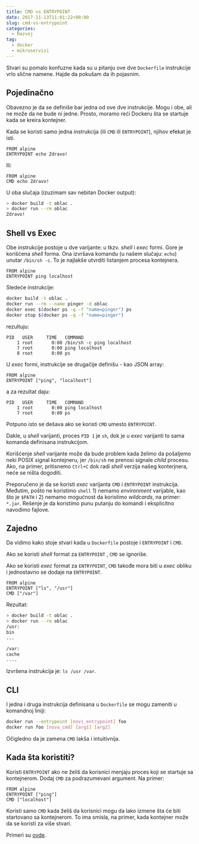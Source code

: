 ```yaml
---
title: CMD vs ENTRYPOINT
date: 2017-11-13T11:01:22+00:00
slug: cmd-vs-entrypoint
categories:
  - Razvoj
tag:
  - docker
  - mikroservisi
---
```


Stvari su pomalo konfuzne kada su u pitanju ove dve `Dockerfile` instrukcije vrlo slične namene. Hajde da pokušam da ih pojasnim.

<!--more-->

## Pojedinačno

Obavezno je da se definiše bar jedna od ove dve instrukcije. Mogu i obe, ali ne može da ne bude ni jedne. Prosto, moramo reći Dockeru šta se startuje kada se kreira kontejner.

Kada se koristi samo jedna instrukcija (ili `CMD` ili `ENTRYPOINT`), njihov efekat je isti.

    FROM alpine
    ENTRYPOINT echo Zdravo!

Ili:

    FROM alpine
    CMD echo Zdravo!


U oba slučaja (izuzimam sav nebitan Docker output):

```bash
> docker build -t oblac .
> docker run --rm oblac
Zdravo!
```

## Shell vs Exec

Obe instrukcije postoje u dve varijante: u tkzv. _shell_ i _exec_ formi. Gore je korišćena _shell_ forma. Ona izvršava komandu (u našem slučaju: `echo`) unutar `/bin/sh -c`. To je najlakše utvrditi listanjem procesa kontejnera.

    FROM alpine
    ENTRYPOINT ping localhost


Sledeće instrukcije:

```bash
docker build -t oblac .
docker run --rm --name pinger -d oblac
docker exec $(docker ps -q -f "name=pinger") ps
docker stop $(docker ps -q -f "name=pinger")
```

rezultuju:

    PID   USER     TIME   COMMAND
        1 root       0:00 /bin/sh -c ping localhost
        7 root       0:00 ping localhost
        8 root       0:00 ps


U _exec_ formi, instrukcije se drugačije definišu - kao JSON array:

    FROM alpine
    ENTRYPOINT ["ping", "localhost"]


a za rezultat daju:

    PID   USER     TIME   COMMAND
        1 root       0:00 ping localhost
        7 root       0:00 ps


Potpuno isto se dešava ako se koristi `CMD` umesto `ENTRYPOINT`.

Dakle, u _shell_ varijanti, proces `PID 1` je `sh`, dok je u _exec_ varijanti to sama komanda definisana instrukcijom.

Korišćenje _shell_ varijante može da bude problem kada želimo da pošaljemo neki POSIX signal kontejneru, jer `/bin/sh` ne prenosi signale _child_ procesu. Ako, na primer, pritisnemo `Ctrl+C` dok radi _shell_ verzija našeg konterjnera, neće se ništa dogoditi.

Preporučeno je da se koristi _exec_ varijanta `CMD` i `ENTRYPOINT` instrukcija. Međutim, pošto ne koristimo `shell` 1) nemamo _environment_ varijable, kao što je `$PATH` i 2) nemamo mogućnost da koristimo _wildcards_, na primer: `*.jar`. Rešenje je da koristimo punu putanju do komandi i eksplicitno navodimo fajlove.

## Zajedno

Da vidimo kako stoje stvari kada u `Dockerfile` postoje i `ENTRYPOINT` i `CMD`.

Ako se koristi _shell_ format za `ENTRYPOINT` , `CMD` se ignoriše.

Ako se koristi _exec_ format za `ENTRYPOINT`, `CMD` takođe mora biti u _exec_ obliku i jednostavno se dodaje na `ENTRYPOINT`.

    FROM alpine
    ENTRYPOINT ["ls", "/usr"]
    CMD ["/var"]


Rezultat:

```bash
> docker build -t oblac .
> docker run --rm oblac
/usr:
bin
...

/var:
cache
....
```

Izvršena instrukcija je: `ls /usr /var`.

## CLI

I jedna i druga instrukcija definisana u `Dockerfile` se mogu zameniti u komandnoj liniji:

```bash
docker run --entrypoint [novi_entrypoint] foo
docker run foo [nova_cmd] [arg1] [arg2]
```

Očigledno da je zamena `CMD` lakša i intuitivnija.

## Kada šta koristiti?

Koristi `ENTRYPOINT` ako ne želiš da korisnici menjaju proces koji se startuje sa kontejnerom. Dodaj `CMD` za podrazumevani argument. Na primer:

    FROM alpine
    ENTRYPOINT ["ping"]
    CMD ["localhost"]

Koristi samo `CMD` kada želiš da korisnici mogu da lako izmene šta će biti startovano sa kontejnerom. To ima smisla, na primer, kada kontejner može da se koristi za više stvari.

Primeri su [ovde](https://github.com/igr/docker-cats/tree/master/cmd-entrypoint).
